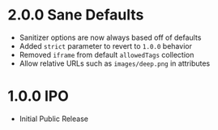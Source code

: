 # 2.0.0 Sane Defaults

- Sanitizer options are now always based off of defaults
- Added `strict` parameter to revert to `1.0.0` behavior
- Removed `iframe` from default `allowedTags` collection
- Allow relative URLs such as `images/deep.png` in attributes

# 1.0.0 IPO

- Initial Public Release
